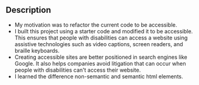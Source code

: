 
# <Horiseon-Refactor>

## Description

- My motivation was to refactor the current code to be accessible.
- I built this project using a starter code and modified it to be accessible. This ensures that people with disabilities can access a website using assistive technologies such as video captions, screen readers, and braille keyboards.
- Creating accessible sites are better positioned in search engines like Google. It also helps companies avoid litigation that can occur when people with disabilities can't access their website.
- I learned the difference non-semantic and semantic html elements.  

